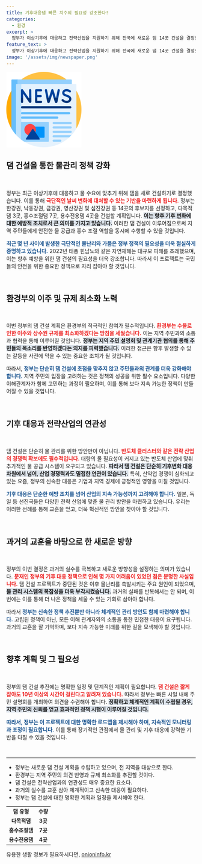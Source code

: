 ```yaml
---
title: 기후대응댐 빠른 치수의 필요성 강조한다!
categories:
  - 환경
excerpt: >
  정부가 이상기후에 대응하고 전략산업을 지원하기 위해 전국에 새로운 댐 14곳 건설을 결정했다. 기후 변화로 인한 심각한 물난리와 가뭄을 고려할 때, 이번 결정은 시급하고 필수적이다.
feature_text: >
  정부가 이상기후에 대응하고 전략산업을 지원하기 위해 전국에 새로운 댐 14곳 건설을 결정했다. 기후 변화로 인한 심각한 물난리와 가뭄을 고려할 때, 이번 결정은 시급하고 필수적이다.
image: '/assets/img/newspaper.png'
---
```


<p><img src="/assets/img/newspaper.png" alt="kimp 속보" /></p>

<h2 data-ke-size="size26">댐 건설을 통한 물관리 정책 강화</h2>

<p data-ke-size="size16">&nbsp;</p>

<p>정부는 최근 이상기후에 대응하고 물 수요에 맞추기 위해 댐을 새로 건설하기로 결정했습니다. 이를 통해 <b><span style="color: #ee2323;">극단적인 날씨 변화에 대처할 수 있는 기반을 마련하게 됩니다.</span></b> 정부는 한강권, 낙동강권, 금강권, 영산강권 및 섬진강권 등 14곳의 후보지를 선정하고, 다목적댐 3곳, 홍수조절댐 7곳, 용수전용댐 4곳을 건설할 계획입니다. <b><span style="background-color: #21538527;">이는 향후 기후 변화에 대한 예방적 조치로서 큰 의미를 가지고 있습니다.</span></b> 이러한 댐 건설이 이루어짐으로써 지역 주민들에게 안전한 물 공급과 홍수 조절 역할을 동시에 수행할 수 있을 것입니다. </p>

<p><b><span style="color: #1a5490;">최근 몇 년 사이에 발생한 극단적인 물난리와 가뭄은 정부 정책의 필요성을 더욱 절실하게 증명하고 있습니다.</span></b> 2022년 태풍 힌남노와 같은 자연재해는 대규모 피해를 초래했으며, 이는 향후 예방을 위한 댐 건설의 필요성을 더욱 강조합니다. 따라서 이 프로젝트는 국민들의 안전을 위한 중요한 정책으로 자리 잡아야 할 것입니다.</p>

<p data-ke-size="size16">&nbsp;</p>

<h2 data-ke-size="size26">환경부의 이주 및 규제 최소화 노력</h2>

<p data-ke-size="size16">&nbsp;</p>

<p>이번 정부의 댐 건설 계획은 환경부의 적극적인 참여가 필수적입니다. <b><span style="color: #ee2323;">환경부는 수몰로 인한 이주와 상수원 규제를 최소화하겠다는 방침을 세웠습니다.</span></b> 이는 지역 주민과의 소통과 협력을 통해 이루어질 것입니다. <b><span style="background-color: #21538527;">정부는 지역 주민 설명회 및 관계기관 협의를 통해 주민들의 목소리를 반영하겠다는 의지를 피력했습니다.</span></b> 이러한 접근은 향후 발생할 수 있는 갈등을 사전에 막을 수 있는 중요한 조치가 될 것입니다.</p>

<p>따라서, <b><span style="color: #1a5490;">정부는 단순히 댐 건설에 초점을 맞추지 않고 주민들과의 관계를 더욱 강화해야 합니다.</span></b> 지역 주민의 입장을 고려하는 것은 정책의 성공을 위한 필수 요소입니다. 다양한 이해관계자가 함께 고민하는 과정이 필요하며, 이를 통해 보다 지속 가능한 정책이 만들어질 수 있을 것입니다.</p>

<p data-ke-size="size16">&nbsp;</p>

<h2 data-ke-size="size26">기후 대응과 전략산업의 연관성</h2>

<p data-ke-size="size16">&nbsp;</p>

<p>댐 건설은 단순히 물 관리를 위한 방안만이 아닙니다. <b><span style="color: #ee2323;">반도체 클러스터와 같은 전략 산업의 경쟁력 확보에도 필수적입니다.</span></b> 대량의 물 필요성이 커지고 있는 반도체 산업에 맞춰 추가적인 물 공급 시스템이 요구되고 있습니다. <b><span style="background-color: #21538527;">따라서 댐 건설은 단순히 기후변화 대응 차원에서 넘어, 산업 경쟁력과도 밀접한 연관이 있습니다.</span></b> 특히, 산약업 경쟁이 심화되고 있는 요즘, 정부의 신속한 대응은 기업과 지역 경제에 긍정적인 영향을 미칠 것입니다.</p>

<p><b><span style="color: #1a5490;">기후 대응은 단순한 예방 조치를 넘어 산업의 지속 가능성까지 고려해야 합니다.</span></b> 일본, 독일 등 선진국들은 다양한 전략 산업에 맞춘 물 관리 방안을 마련하고 있습니다. 우리는 이러한 선례를 통해 교훈을 얻고, 더욱 혁신적인 방안을 찾아야 할 것입니다.</p>

<p data-ke-size="size16">&nbsp;</p>

<h2 data-ke-size="size26">과거의 교훈을 바탕으로 한 새로운 방향</h2>

<p data-ke-size="size16">&nbsp;</p>

<p>정부의 이번 결정은 과거의 실수를 극복하고 새로운 방향성을 설정하는 의미가 있습니다. <b><span style="color: #ee2323;">문재인 정부의 기후 대응 정책으로 인해 몇 가지 어려움이 있었던 점은 분명한 사실입니다.</span></b> 댐 건설 프로젝트가 중단된 것은 이후 물난리를 촉발시키는 주요 원인이 되었으며, <b><span style="background-color: #21538527;">물 관리 시스템의 복잡성을 더욱 부각시켰습니다.</span></b> 과거의 실패를 반복해서는 안 되며, 이번에는 이를 통해 더 나은 정책을 세울 수 있는 기회로 삼아야 합니다.</p>

<p>따라서 <b><span style="color: #1a5490;">정부는 신속한 정책 추진뿐만 아니라 체계적인 관리 방안도 함께 마련해야 합니다.</span></b> 고립된 정책이 아닌, 모든 이해 관계자와의 소통을 통한 민첩한 대응이 요구됩니다. 과거의 교훈을 잘 기억하며, 보다 지속 가능한 미래를 위한 길을 모색해야 할 것입니다.</p>

<p data-ke-size="size16">&nbsp;</p>

<h2 data-ke-size="size26">향후 계획 및 그 필요성</h2>

<p data-ke-size="size16">&nbsp;</p>

<p>정부의 댐 건설 추진에는 명확한 일정 및 단계적인 계획이 필요합니다. <b><span style="color: #ee2323;">댐 건설은 짧게 잡아도 10년 이상의 시간이 걸린다고 알려져 있습니다.</span></b> 따라서 정부는 빠른 시일 내에 주민 설명회를 개최하여 의견을 수렴해야 합니다. <b><span style="background-color: #21538527;">정확하고 체계적인 계획이 수립될 경우, 지역 주민의 신뢰를 얻고 효과적인 정책 시행이 이루어질 것입니다.</span></b></p>

<p><b><span style="color: #1a5490;">따라서, 정부는 이 프로젝트에 대한 명확한 로드맵을 제시해야 하며, 지속적인 모니터링과 조정이 필요합니다.</span></b> 이를 통해 장기적인 관점에서 물 관리 및 기후 대응에 강력한 기반을 다질 수 있을 것입니다. </p>

<p data-ke-size="size16">&nbsp;</p>

<hr>

<ul>
    <li>정부는 새로운 댐 건설 계획을 수립하고 있으며, 전 지역을 대상으로 한다.</li>
    <li>환경부는 지역 주민의 의견 반영과 규제 최소화를 추진할 것이다.</li>
    <li>댐 건설은 전략산업과의 연관성도 매우 중요한 요소다.</li>
    <li>과거의 실수를 교훈 삼아 체계적이고 신속한 대응이 필요하다.</li>
    <li>정부는 댐 건설에 대한 명확한 계획과 일정을 제시해야 한다.</li>
</ul>

<table style="width:100%">
    <tr>
        <td style="text-align: center; height: 17px;"><b>댐 유형</b></td>
        <td style="text-align: center; height: 17px;"><b>수량</b></td>
    </tr>
    <tr>
        <td style="text-align: center; height: 17px;"><b>다목적댐</b></td>
        <td style="text-align: center; height: 17px;"><b>3곳</b></td>
    </tr>
    <tr>
        <td style="text-align: center; height: 17px;"><b>홍수조절댐</b></td>
        <td style="text-align: center; height: 17px;"><b>7곳</b></td>
    </tr>
    <tr>
        <td style="text-align: center; height: 17px;"><b>용수전용댐</b></td>
        <td style="text-align: center; height: 17px;"><b>4곳</b></td>
    </tr>
</table>
유용한 생활 정보가 필요하시다면, <a href="https://onioninfo.kr" rel="dofollow">onioninfo.kr</a>


